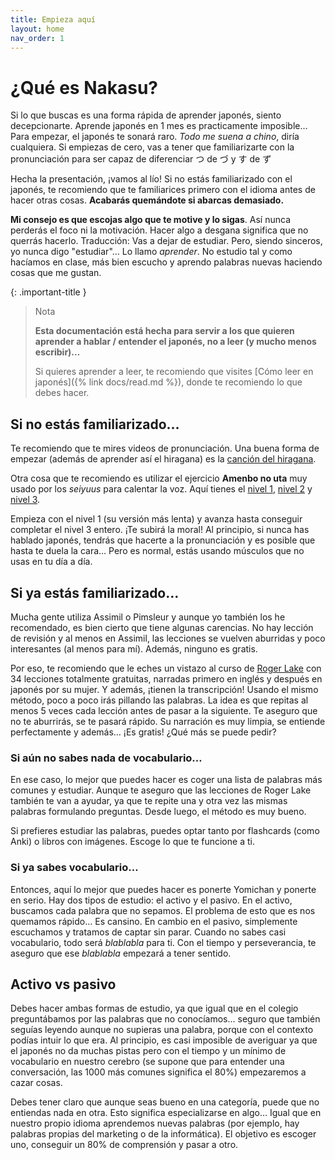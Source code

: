 ```yaml
---
title: Empieza aquí
layout: home
nav_order: 1
---
```


# ¿Qué es Nakasu?

Si lo que buscas es una forma rápida de aprender japonés, siento decepcionarte. Aprende japonés en 1 mes es practicamente imposible… Para empezar, el japonés te sonará raro. *Todo me suena a chino*, diría cualquiera. Si empiezas de cero, vas a tener que familiarizarte con la pronunciación para ser capaz de diferenciar つ de づ y す de ず

Hecha la presentación, ¡vamos al lío! Si no estás familiarizado con el japonés, te recomiendo que te familiarices primero con el idioma antes de hacer otras cosas. **Acabarás quemándote si abarcas demasiado.**

**Mi consejo es que escojas algo que te motive y lo sigas**. Así nunca perderás el foco ni la motivación. Hacer algo a desgana significa que no querrás hacerlo. Traducción: Vas a dejar de estudiar. Pero, siendo sinceros, yo nunca digo "estudiar"… Lo llamo *aprender*. No estudio tal y como hacíamos en clase, más bien escucho y aprendo palabras nuevas haciendo cosas que me gustan.

{: .important-title }
> Nota
>
> **Esta documentación está hecha para servir a los que quieren aprender a hablar / entender el japonés, no a leer (y mucho menos escribir)…**
> 
> Si quieres aprender a leer, te recomiendo que visites [Cómo leer en japonés]({% link docs/read.md %}), donde te recomiendo lo que debes hacer.

## Si no estás familiarizado…

Te recomiendo que te mires videos de pronunciación. Una buena forma de empezar (además de aprender así el hiragana) es la [canción del hiragana](https://www.youtube.com/watch?v=2qk4gCZuSjk).

Otra cosa que te recomiendo es utilizar el ejercicio **Amenbo no uta** muy usado por los *seiyuus* para calentar la voz. Aquí tienes el [nivel 1](https://www.youtube.com/watch?v=3ncttcmUy_Y), [nivel 2](https://www.youtube.com/watch?v=F1_dT4ZoTMs&t=0s) y [nivel 3](https://www.youtube.com/watch?v=5ysU-0l6i3Y&t=0s).

Empieza con el nivel 1 (su versión más lenta) y avanza hasta conseguir completar el nivel 3 entero. ¡Te subirá la moral! Al principio, si nunca has hablado japonés, tendrás que hacerte a la pronunciación y es posible que hasta te duela la cara… Pero es normal, estás usando músculos que no usas en tu día a día.

## Si ya estás familiarizado…

Mucha gente utiliza Assimil o Pimsleur y aunque yo también los he recomendado, es bien cierto que tiene algunas carencias. No hay lección de revisión y al menos en Assimil, las lecciones se vuelven aburridas y poco interesantes (al menos para mí). Además, ninguno es gratis.

Por eso, te recomiendo que le eches un vistazo al curso de [Roger Lake](https://www.japaneseaudiolessons.com/free-japanese-lessons/) con 34 lecciones totalmente gratuitas, narradas primero en inglés y después en japonés por su mujer. Y además, ¡tienen la transcripción! Usando el mismo método, poco a poco irás pillando las palabras. La idea es que repitas al menos 5 veces cada lección antes de pasar a la siguiente. Te aseguro que no te aburrirás, se te pasará rápido. Su narración es muy limpia, se entiende perfectamente y además… ¡Es gratis! ¿Qué más se puede pedir?

### Si aún no sabes nada de vocabulario…

En ese caso, lo mejor que puedes hacer es coger una lista de palabras más comunes y estudiar. Aunque te aseguro que las lecciones de Roger Lake también te van a ayudar, ya que te repite una y otra vez las mismas palabras formulando preguntas. Desde luego, el método es muy bueno.

Si prefieres estudiar las palabras, puedes optar tanto por flashcards (como Anki) o libros con imágenes. Escoge lo que te funcione a ti.

### Si ya sabes vocabulario…

Entonces, aquí lo mejor que puedes hacer es ponerte Yomichan y ponerte en serio. Hay dos tipos de estudio: el activo y el pasivo. En el activo, buscamos cada palabra que no sepamos. El problema de esto que es nos quemamos rápido… Es cansino. En cambio en el pasivo, simplemente escuchamos y tratamos de captar sin parar. Cuando no sabes casi vocabulario, todo será *blablabla* para ti. Con el tiempo y perseverancia, te aseguro que ese *blablabla* empezará a tener sentido.

## Activo vs pasivo

Debes hacer ambas formas de estudio, ya que igual que en el colegio preguntábamos por las palabras que no conocíamos… seguro que también seguías leyendo aunque no supieras una palabra, porque con el contexto podías intuir lo que era. Al principio, es casi imposible de averiguar ya que el japonés no da muchas pistas pero con el tiempo y un mínimo de vocabulario en nuestro cerebro (se supone que para entender una conversación, las 1000 más comunes significa el 80%) empezaremos a cazar cosas.

Debes tener claro que aunque seas bueno en una categoría, puede que no entiendas nada en otra. Esto significa especializarse en algo… Igual que en nuestro propio idioma aprendemos nuevas palabras (por ejemplo, hay palabras propias del marketing o de la informática). El objetivo es escoger uno, conseguir un 80% de comprensión y pasar a otro.